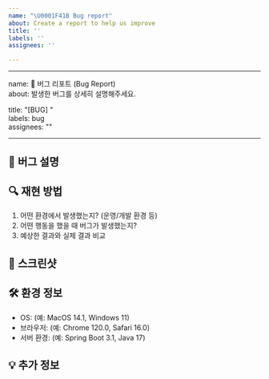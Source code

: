 ```yaml
---
name: "\U0001F41B Bug report"
about: Create a report to help us improve
title: ''
labels: ''
assignees: ''

---
```


---
name: 🐛 버그 리포트 (Bug Report)  
about: 발생한 버그를 상세히 설명해주세요.  

title: "[BUG] "  
labels: bug  
assignees: ""  

---

## 🐛 버그 설명  
<!-- 발생한 버그에 대한 설명을 간략히 적어주세요. -->

## 🔍 재현 방법  
1. 어떤 환경에서 발생했는지? (운영/개발 환경 등)  
2. 어떤 행동을 했을 때 버그가 발생했는지?  
3. 예상한 결과와 실제 결과 비교  

## 📸 스크린샷  
<!-- 가능하면 스크린샷을 첨부해주세요. -->

## 🛠 환경 정보  
- OS: (예: MacOS 14.1, Windows 11)  
- 브라우저: (예: Chrome 120.0, Safari 16.0)  
- 서버 환경: (예: Spring Boot 3.1, Java 17)  

## 💡 추가 정보  
<!-- 리뷰어가 참고할 만한 추가 정보를 적어주세요. -->
